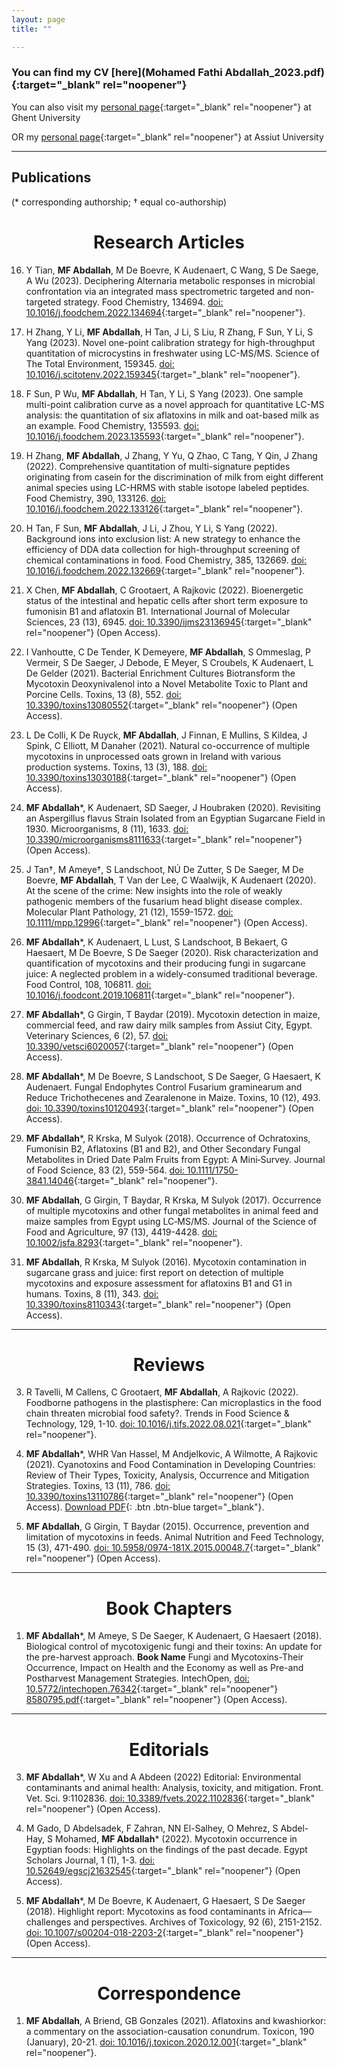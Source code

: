 ```yaml
---
layout: page
title: ""

---
```


### You can find my CV [here](Mohamed Fathi Abdallah_2023.pdf){:target="_blank" rel="noopener"}

You can also visit my [personal page](https://www.ugent.be/bw/foodscience/en/research/faculty/mohamed-fathi-abdallah-abdelmohsen.htm){:target="_blank" rel="noopener"} at Ghent University

OR my [personal page](https://www.aun.edu.eg/veterinary_medicine/user/3186){:target="_blank" rel="noopener"} at Assiut University

---

## Publications 
   (* corresponding authorship; † equal co-authorship)

<h1 align="center">Research Articles </h1>

16) Y Tian, **MF Abdallah**, M De Boevre, K Audenaert, C Wang, S De Saege, A Wu (2023). Deciphering Alternaria metabolic responses in microbial confrontation via an integrated mass spectrometric targeted and non-targeted strategy. Food Chemistry, 134694. [doi: 10.1016/j.foodchem.2022.134694](https://www.sciencedirect.com/science/article/pii/S0308814622026565){:target="_blank" rel="noopener"}.

15) H Zhang, Y Li, **MF Abdallah**, H Tan, J Li, S Liu, R Zhang, F Sun, Y Li, S Yang (2023). Novel one-point calibration strategy for high-throughput quantitation of microcystins in freshwater using LC-MS/MS. Science of The Total Environment, 159345. [doi: 10.1016/j.scitotenv.2022.159345](https://www.sciencedirect.com/science/article/abs/pii/S0048969722064440){:target="_blank" rel="noopener"}.

14) F Sun, P Wu, **MF Abdallah**, H Tan, Y Li, S Yang (2023). One sample multi-point calibration curve as a novel approach for quantitative LC-MS analysis: the quantitation of six aflatoxins in milk and oat-based milk as an example. Food Chemistry, 135593. [doi: 10.1016/j.foodchem.2023.135593](https://www.sciencedirect.com/science/article/abs/pii/S0308814623002091){:target="_blank" rel="noopener"}.

13) H Zhang, **MF Abdallah**, J Zhang, Y Yu, Q Zhao, C Tang, Y Qin, J Zhang (2022). Comprehensive quantitation of multi-signature peptides originating from casein for the discrimination of milk from eight different animal species using LC-HRMS with stable isotope labeled peptides. Food Chemistry, 390, 133126. [doi: 10.1016/j.foodchem.2022.133126](https://www.sciencedirect.com/science/article/abs/pii/S0308814622010883){:target="_blank" rel="noopener"}.

12) H Tan, F Sun, **MF Abdallah**, J Li, J Zhou, Y Li, S Yang (2022). Background ions into exclusion list: A new strategy to enhance the efficiency of DDA data collection for high-throughput screening of chemical contaminations in food. Food Chemistry, 385, 132669. [doi: 10.1016/j.foodchem.2022.132669](https://www.sciencedirect.com/science/article/abs/pii/S0308814622006318){:target="_blank" rel="noopener"}.

11) X Chen, **MF Abdallah**, C Grootaert, A Rajkovic (2022). Bioenergetic status of the intestinal and hepatic cells after short term exposure to fumonisin B1 and aflatoxin B1. International Journal of Molecular Sciences, 23 (13), 6945. [doi: 10.3390/ijms23136945](https://www.mdpi.com/1422-0067/23/13/6945){:target="_blank" rel="noopener"} (Open Access).

10) I Vanhoutte, C De Tender, K Demeyere, **MF Abdallah**, S Ommeslag, P Vermeir, S De Saeger, J Debode, E Meyer, S Croubels, K Audenaert, L De Gelder (2021). Bacterial Enrichment Cultures Biotransform the Mycotoxin Deoxynivalenol into a Novel Metabolite Toxic to Plant and Porcine Cells. Toxins, 13 (8), 552. [doi: 10.3390/toxins13080552](https://www.mdpi.com/2072-6651/13/8/552){:target="_blank" rel="noopener"} (Open Access).

9) L De Colli, K De Ruyck, **MF Abdallah**, J Finnan, E Mullins, S Kildea, J Spink, C Elliott, M Danaher (2021). Natural co-occurrence of multiple mycotoxins in unprocessed oats grown in Ireland with various production systems. Toxins, 13 (3), 188. [doi: 10.3390/toxins13030188](https://www.mdpi.com/2072-6651/13/3/188){:target="_blank" rel="noopener"} (Open Access).

8) **MF Abdallah***, K Audenaert, SD Saeger, J Houbraken (2020). Revisiting an Aspergillus flavus Strain Isolated from an Egyptian Sugarcane Field in 1930. Microorganisms, 8 (11), 1633. [doi: 10.3390/microorganisms8111633](https://www.mdpi.com/2076-2607/8/11/1633){:target="_blank" rel="noopener"} (Open Access).

7) J Tan†, M Ameye†, S Landschoot, NÚ De Zutter, S De Saeger, M De Boevre, **MF Abdallah**, T Van der Lee, C Waalwijk, K Audenaert (2020). At the scene of the crime: New insights into the role of weakly pathogenic members of the fusarium head blight disease complex. Molecular Plant Pathology, 21 (12), 1559-1572. [doi: 10.1111/mpp.12996](https://bsppjournals.onlinelibrary.wiley.com/doi/full/10.1111/mpp.12996){:target="_blank" rel="noopener"} (Open Access).

6) **MF Abdallah***, K Audenaert, L Lust, S Landschoot, B Bekaert, G Haesaert, M De Boevre, S De Saeger (2020). Risk characterization and quantification of mycotoxins and their producing fungi in sugarcane juice: A neglected problem in a widely-consumed traditional beverage. Food Control, 108, 106811. [doi: 10.1016/j.foodcont.2019.106811](https://www.sciencedirect.com/science/article/abs/pii/S0956713519304001){:target="_blank" rel="noopener"}.

5) **MF Abdallah***, G Girgin, T Baydar (2019). Mycotoxin detection in maize, commercial feed, and raw dairy milk samples from Assiut City, Egypt. Veterinary Sciences, 6 (2), 57. [doi: 10.3390/vetsci6020057](https://www.mdpi.com/2306-7381/6/2/57){:target="_blank" rel="noopener"} (Open Access).

4) **MF Abdallah***, M De Boevre, S Landschoot, S De Saeger, G Haesaert, K Audenaert. Fungal Endophytes Control Fusarium graminearum and Reduce Trichothecenes and Zearalenone in Maize. Toxins, 10 (12), 493. [doi: 10.3390/toxins10120493](https://www.mdpi.com/2072-6651/10/12/493){:target="_blank" rel="noopener"} (Open Access).

3) **MF Abdallah***, R Krska, M Sulyok (2018). Occurrence of Ochratoxins, Fumonisin B2, Aflatoxins (B1 and B2), and Other Secondary Fungal Metabolites in Dried Date Palm Fruits from Egypt: A Mini‐Survey. Journal of Food Science, 83 (2), 559-564. [doi: 10.1111/1750-3841.14046](https://ift.onlinelibrary.wiley.com/doi/abs/10.1111/1750-3841.14046){:target="_blank" rel="noopener"}.

2) **MF Abdallah**, G Girgin, T Baydar, R Krska, M Sulyok (2017). Occurrence of multiple mycotoxins and other fungal metabolites in animal feed and maize samples from Egypt using LC‐MS/MS. Journal of the Science of Food and Agriculture, 97 (13), 4419-4428. [doi: 10.1002/jsfa.8293](https://onlinelibrary.wiley.com/doi/abs/10.1002/jsfa.8293){:target="_blank" rel="noopener"}.

1) **MF Abdallah**, R Krska, M Sulyok (2016). Mycotoxin contamination in sugarcane grass and juice: first report on detection of multiple mycotoxins and exposure assessment for aflatoxins B1 and G1 in humans. Toxins, 8 (11), 343. [doi: 10.3390/toxins8110343](https://www.mdpi.com/2072-6651/8/11/343){:target="_blank" rel="noopener"} (Open Access).

---
<h1 align="center">Reviews</h1>

3) R Tavelli, M Callens, C Grootaert, **MF Abdallah**, A Rajkovic (2022). Foodborne pathogens in the plastisphere: Can microplastics in the food chain threaten microbial food safety?. Trends in Food Science & Technology, 129, 1-10. [doi: 10.1016/j.tifs.2022.08.021](https://www.sciencedirect.com/science/article/abs/pii/S0924224422003715){:target="_blank" rel="noopener"}.

2) **MF Abdallah***, WHR Van Hassel, M Andjelkovic, A Wilmotte, A Rajkovic (2021). Cyanotoxins and Food Contamination in Developing Countries: Review of Their Types, Toxicity, Analysis, Occurrence and Mitigation Strategies. Toxins, 13 (11), 786. [doi: 10.3390/toxins13110786](https://www.mdpi.com/2072-6651/13/11/786){:target="_blank" rel="noopener"} (Open Access). [Download PDF](https://mfathiabdallah.github.io/pdfs/toxins-13-00786-v2.pdf){: .btn .btn-blue target="_blank"}.


1) **MF Abdallah**, G Girgin, T Baydar (2015). Occurrence, prevention and limitation of mycotoxins in feeds. Animal Nutrition and Feed Technology, 15 (3), 471-490. [doi: 10.5958/0974-181X.2015.00048.7](https://www.researchgate.net/publication/280041287_Occurrence_Prevention_and_Limitation_of_Mycotoxins_in_Feeds){:target="_blank" rel="noopener"} (Open Access).

---

<h1 align="center">Book Chapters</h1>

1) **MF Abdallah***, M Ameye, S De Saeger, K Audenaert, G Haesaert (2018). Biological control of mycotoxigenic fungi and their toxins: An update for the pre-harvest approach. **Book Name** Fungi and Mycotoxins-Their Occurrence, Impact on Health and the Economy as well as Pre-and Postharvest Management Strategies. IntechOpen, [doi: 10.5772/intechopen.76342](https://biblio.ugent.be/download/8580508/8580795.pdf){:target="_blank" rel="noopener"} [8580795.pdf](https://github.com/mfathiabdallah/mfathiabdallah.github.io/files/9843808/8580795.pdf){:target="_blank" rel="noopener"} (Open Access).

---

<h1 align="center">Editorials</h1>

3) **MF Abdallah***, W Xu and A Abdeen (2022) Editorial: Environmental contaminants and animal health: Analysis, toxicity, and mitigation. Front. Vet. Sci. 9:1102836. [doi: 10.3389/fvets.2022.1102836](https://www.frontiersin.org/articles/10.3389/fvets.2022.1102836/full){:target="_blank" rel="noopener"} (Open Access).

2) M Gado, D Abdelsadek, F Zahran, NN El-Salhey, O Mehrez, S Abdel-Hay, S Mohamed, **MF Abdallah*** (2022). Mycotoxin occurrence in Egyptian foods: Highlights on the findings of the past decade. Egypt Scholars Journal, 1 (1), 1-3. [doi: 10.52649/egscj21632545](https://www.researchgate.net/profile/Mohamed-Abdallah-13/publication/358577360_Mycotoxin_occurrence_in_Egyptian_foods_Highlights_on_the_findings_of_the_past_decade/links/6229c3fa97401151d20b6bfb/Mycotoxin-occurrence-in-Egyptian-foods-Highlights-on-the-findings-of-the-past-decade.pdf){:target="_blank" rel="noopener"} (Open Access).

1) **MF Abdallah***, M De Boevre, K Audenaert, G Haesaert, S De Saeger (2018). Highlight report: Mycotoxins as food contaminants in Africa—challenges and perspectives. Archives of Toxicology, 92 (6), 2151-2152. [doi: 10.1007/s00204-018-2203-2](https://link.springer.com/article/10.1007/s00204-018-2203-2){:target="_blank" rel="noopener"} (Open Access).

---

<h1 align="center">Correspondence</h1>

1) **MF Abdallah**, A Briend, GB Gonzales (2021). Aflatoxins and kwashiorkor: a commentary on the association-causation conundrum. Toxicon, 190 (January), 20-21. [doi: 10.1016/j.toxicon.2020.12.001](https://www.sciencedirect.com/science/article/abs/pii/S004101012030948X?via%3Dihub){:target="_blank" rel="noopener"}. 
